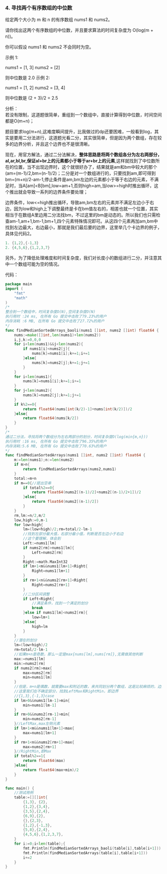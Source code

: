 ### 4. 寻找两个有序数组的中位数


给定两个大小为 m 和 n 的有序数组 nums1 和 nums2。

请你找出这两个有序数组的中位数，并且要求算法的时间复杂度为 O(log(m + n))。

你可以假设 nums1 和 nums2 不会同时为空。

示例 1:

nums1 = [1, 3]
nums2 = [2]

则中位数是 2.0
示例 2:

nums1 = [1, 2]
nums2 = [3, 4]

则中位数是 (2 + 3)/2 = 2.5



分析：  
若没有限制，这道题很简单，重组到一个数组中，直接计算得到中位数，时间空间都是O(m+n)；   

题目要求log(m+n),这难度瞬间提升，比我做过的dp还要困难，一般看到log，其实是要用二分法进行，这道题光看二分，其实很简单，但是因为两个数组，存在较多的边界分析，并且这个边界也不是很清晰。   

现在，用官方解法，通过二分法解决，**整体思路是将两个数组各分为左右两部分，al,ar,bl,br,保证al+br上的元素都小于等于ar+br上的元素**,这样就找到了中位数所在的位置，当不出现边界时，这个就很好办了，结果就是am和bm中较大的那个(am=(m-1)/2,bm=(n-1)/2)；二分是对一个数组进行的，只要找到am,即可得到bm=(m+n)/2-am-1,停止条件是am,bm左边的元素都小于等于右边的元素，不满足时，当A[am]<B[bm],low=am+1,否则high=am,当low>=high时推出循环，这个推出就会导致一系列的边界条件要处理；
  
边界条件，low<=high推出循环，导致am,bm左右的元素并不满足左边小于右边，因为low和high上下调整最终是卡在bm值左右的，相差也就一个位置，其实相当于在数组A里边用二分法找bm，不过这里的bm是动态的。所以我们也只需检查am-1,am+1,bm-1,bm+1,四个元素特殊情况即可。从这四个元素再加am,bm中找到左边最大，右边最小，那就是我们最后要的边界，这里举几个卡边界的例子，具体见代码2。
```go
1. {1,2},{-1,3}
2. {4,5,6},{1,2,3,7}
```

另外，为了降低处理难度和时间复杂度，我们对长度小的数组进行二分，并注意其中一个数组可能为空的情况。


代码：

```go
package main
import (
	"fmt"
	"math"
)
/*
整合到一个数组中，时间复杂度O(N),空间复杂度O(N)
执行用时 :24 ms, 在所有 Go 提交中击败了79.23%的用户  
内存消耗 :6 MB, 在所有 Go 提交中击败了27.72%的用户
*/
func findMedianSortedArrays_baoli(nums1 []int, nums2 []int) float64 {
	nums:=make([]int,len(nums1)+len(nums2))
	i,j,k:=0,0,0
	for i<len(nums1)&&j<len(nums2){
		if nums1[i]<nums2[j]{
			nums[k]=nums1[i];k+=1;i+=1
		}else{
			nums[k]=nums2[j];k+=1;j+=1
		}
	}
	for i<len(nums1){
		nums[k]=nums1[i];k+=1;i+=1
	}
	for j<len(nums2){
		nums[k]=nums2[j];k+=1;j+=1
	}
	if k%2==0{
		return float64(nums[int(k/2)-1]+nums[int(k/2)])/2
	}else{
		return float64(nums[k/2])
	}
}
/*
通过二分法，寻找将两个数组分为左右两部分的划分，时间复杂度O(log(min{m,n}))
执行用时 :16 ms, 在所有 Go 提交中击败了96.35%的用户   
内存消耗:5.6 MB, 在所有 Go 提交中击败了70.63%的用户
*/
func findMedianSortedArrays(nums1 []int, nums2 []int) float64 {
	m:=len(nums1);n:=len(nums2)
	if m>n{
		return findMedianSortedArrays(nums2,nums1)
	}
	total:=m+n
	if m==0{//提出空串
		if total%2==0{
			return float64(nums2[(n-1)/2]+nums2[(n-1)/2+1])/2
		}else{
			return float64(nums2[(n-1)/2])
		}
	}
	rm,lm:=n/2,m/2
	low,high:=0,m-1
	for low<high{
        lm=(low+high)/2;rm=total/2-lm-1
        //找到左部分最大值，右部分最小值，判断是否左边小于右边
        //这个要理解，体会到
		Left:=nums1[lm] 
		if nums2[rm]>nums1[lm]{
			Left=nums2[rm]
		}
		Right:=math.MaxInt32
		if lm+1<m&&nums1[lm+1]<Right{
			Right=nums1[lm+1]
		}
		if rm+1<n&&nums2[rm+1]<Right{
			Right=nums2[rm+1]
        }
        //二分区间调整
		if Left<Right{
            //满足条件，找到一个满足的划分
			break
		}else if nums1[lm]<nums2[rm]{
			low=lm+1
		}else{
			high=lm
		}
    }
    //潜在的划分
	lm=(low+high)/2
	rm=total/2-lm-1
    //如果m+n是奇数，那么一定是max{nums[lm],nums[rm]},无需做其他判断
	max:=nums1[lm]
	min:=nums2[rm]
	if nums2[rm]>max{
		max=nums2[rm]
		min=nums1[lm]
	}
    //但是，m+n是偶数，就需要max和附近的数，来共同划分两个数组，这是比较麻烦的，边界较多
    //这里我们在不确定部分，找到LeftMax和RightMin，即边界
    //{1,3},{-1,3}case
	if lm>0&&nums1[lm-1]>min{
		min=nums1[lm-1]
	}
	if rm>0&&nums2[rm-1]>min{
		min=nums2[rm-1]
    }//LeftMax,max左侧元素
	if lm+1<m&&nums1[lm+1]<max{
		max=nums1[lm+1]
	}
	if rm+1<n&&nums2[rm+1]<max{
		max=nums2[rm+1]
	}//RightMin,即Max
	if total%2==1{
		return float64(max)
	}else{
		return float64(max+min)/2
	}
}

func main() {
	//测试用例
	table:=[][]int{
		{1,3}, {2},
		{1,2},{3,4},
		{3,5},{2,4},
		{6,9},{2},
		{},{2,3},
		{1,2},{-1,3},
		{5,8},{2,4},
		{4,5,6},{1,2,3,7},
	}
	for i:=0;i<len(table);{
		fmt.Println(findMedianSortedArrays_baoli(table[i],table[i+1]))
		fmt.Println(findMedianSortedArrays(table[i],table[i+1]))
		i+=2
	}
}
```

